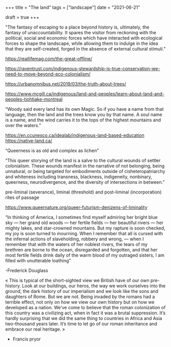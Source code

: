 +++
title = "The land"
tags = ["landscape"]
date = "2021-06-21"

draft = true
+++

"The fantasy of escaping to a place beyond history is, ultimately, the fantasy of unaccountability. It spares the visitor from reckoning with the political, social and economic forces which have interacted with ecological forces to shape the landscape, while allowing them to indulge in the idea that they are self-created, forged in the absence of external cultural stimuli."

https://reallifemag.com/the-great-offline/



https://raventrust.com/indigenous-stewardship-is-true-conservation-we-need-to-move-beyond-eco-colonialism/

https://urbanomnibus.net/2019/03/the-truth-about-trees/

https://www.mcgill.ca/indigenous/land-and-peoples/learn-about-land-and-peoples-tiohtiake-montreal

“Woody said every land has its own Magic. So if you have a name from that language, then the land and the trees know you by that name. A soul name is a name, and the wind carries it to the tops of the highest mountains and over the waters.”

https://en.ccunesco.ca/idealab/indigenous-land-based-education
https://native-land.ca/

“Queerness is as old and complex as lichen”

“This queer storying of the land is a salve to the cultural wounds of settler colonialism. These wounds manifest in the narrative of not belonging, being unnatural, or being targeted for embodiments outside of cisheteropatriarchy and whiteness including transness, blackness, indigeneity, nonbinary, queerness, neurodivergence, and the diversity of intersections in between.”

pre-liminal (severance), liminal (threshold) and post-liminal (incorporation)
rites of passage

https://www.queernature.org/queer-futurism-denizens-of-liminality


“In thinking of America, I sometimes find myself admiring her bright blue sky — her grand old woods — her fertile fields — her beautiful rivers — her mighty lakes, and star-crowned mountains. But my rapture is soon checked, my joy is soon turned to mourning. When I remember that all is cursed with the infernal actions of slaveholding, robbery and wrong, — when I remember that with the waters of her noblest rivers, the tears of my brethren are borne to the ocean, disregarded and forgotten, and that her most fertile fields drink daily of the warm blood of my outraged sisters, I am filled with unutterable loathing”

-Frederick Douglass

« This is typical of the short-sighted view we British have of our own pre-history.
Look at our buildings, our heros, the way we work ourselves into the ground, the dark history of our imperialism and we look like the sons and daughters of Rome. But we are not. Being invaded by the romans had a terrible effect, not only on how we view our own history but on how we developed as a nation. We’ve come to believe that the roman colonization of this country was a civilizing act, when in fact it was a brutal suppression. It’s hardly surprising that we did the same thing to countries in Africa and Asia two-thousand years later. It’s time to let go of our roman inheritance and embrace our real heritage. »
- Francis pryor

